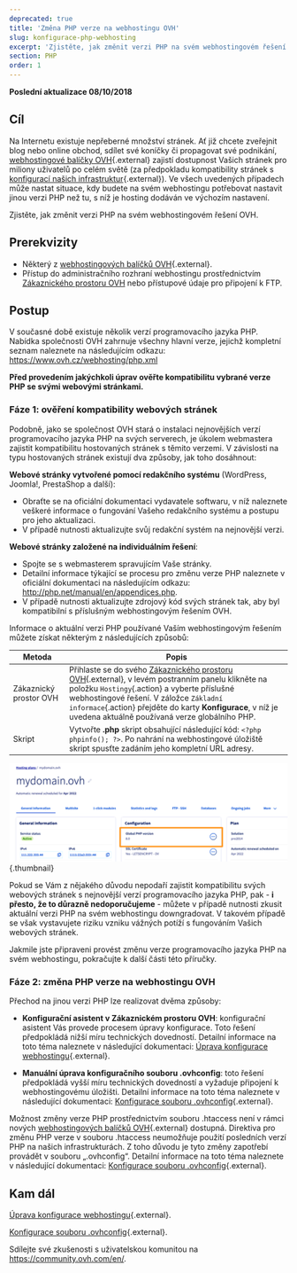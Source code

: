 ```yaml
---
deprecated: true
title: 'Změna PHP verze na webhostingu OVH'
slug: konfigurace-php-webhosting
excerpt: 'Zjistěte, jak změnit verzi PHP na svém webhostingovém řešení'
section: PHP
order: 1
---
```


**Poslední aktualizace 08/10/2018**

## Cíl

Na Internetu existuje nepřeberné množství stránek. Ať již chcete zveřejnit blog nebo online obchod, sdílet své koníčky či propagovat své podnikání, [webhostingové balíčky OVH](https://www.ovh.cz/webhosting/){.external} zajistí dostupnost Vašich stránek pro miliony uživatelů po celém světě (za předpokladu kompatibility stránek s [konfigurací našich infrastruktur](https://cluster028.hosting.ovh.net/infos/){.external}). Ve všech uvedených případech může nastat situace, kdy budete na svém webhostingu potřebovat nastavit jinou verzi PHP než tu, s níž je hosting dodáván ve výchozím nastavení.

Zjistěte, jak změnit verzi PHP na svém webhostingovém řešení OVH.

## Prerekvizity

- Některý z [webhostingových balíčků OVH](https://www.ovh.cz/webhosting/){.external}.
- Přístup do administračního rozhraní webhostingu prostřednictvím [Zákaznického prostoru OVH](https://www.ovh.com/auth/?action=gotomanager&from=https://www.ovh.ie/&ovhSubsidiary=ie) nebo přístupové údaje pro připojení k FTP. 

## Postup

V současné době existuje několik verzí programovacího jazyka PHP.  Nabídka společnosti OVH zahrnuje všechny hlavní verze, jejichž kompletní seznam naleznete na následujícím odkazu: <https://www.ovh.cz/webhosting/php.xml> 

**Před provedením jakýchkoli úprav ověřte kompatibilitu vybrané verze PHP se svými webovými stránkami.**

### Fáze 1: ověření kompatibility webových stránek

Podobně, jako se společnost OVH stará o instalaci nejnovějších verzí programovacího jazyka PHP na svých serverech, je úkolem webmastera zajistit kompatibilitu hostovaných stránek s těmito verzemi. V závislosti na typu hostovaných stránek existují dva způsoby, jak toho dosáhnout:

**Webové stránky vytvořené pomocí redakčního systému** (WordPress, Joomla!, PrestaShop a další):

- Obraťte se na oficiální dokumentaci vydavatele softwaru, v níž naleznete veškeré informace o fungování Vašeho redakčního systému a postupu pro jeho aktualizaci. 
- V případě nutnosti aktualizujte svůj redakční systém na nejnovější verzi.

**Webové stránky založené na individuálním řešení**: 

- Spojte se s webmasterem spravujícím Vaše stránky.
- Detailní informace týkající se procesu pro změnu verze PHP naleznete v oficiální dokumentaci na následujícím odkazu: <http://php.net/manual/en/appendices.php>.
- V případě nutnosti aktualizujte zdrojový kód svých stránek tak, aby byl kompatibilní s příslušným webhostingovým řešením OVH.

Informace o aktuální verzi PHP používané Vaším webhostingovým řešením můžete získat některým z následujících způsobů: 

|Metoda|Popis|
|---|---|
|Zákaznický prostor OVH|Přihlaste se do svého [Zákaznického prostoru OVH](https://www.ovh.com/auth/?action=gotomanager&from=https://www.ovh.ie/&ovhSubsidiary=ie){.external}, v levém postranním panelu klikněte na položku `Hostingy`{.action} a vyberte příslušné webhostingové řešení. V záložce `Základní informace`{.action} přejděte do karty **Konfigurace**, v níž je uvedena aktuálně používaná verze globálního PHP. |
|Skript|Vytvořte **.php** skript obsahující následující kód: `<?php phpinfo(); ?>`. Po nahrání na webhostingové úložiště skript spusťte zadáním jeho kompletní URL adresy.|

![phpversion](images/change-php-version-step1.png){.thumbnail}

Pokud se Vám z nějakého důvodu nepodaří zajistit kompatibilitu svých webových stránek s nejnovější verzí programovacího jazyka PHP, pak - **i přesto, že to důrazně nedoporučujeme** - můžete v případě nutnosti zkusit aktuální verzi PHP na svém webhostingu downgradovat. V takovém případě se však vystavujete riziku vzniku vážných potíží s fungováním Vašich webových stránek.  

Jakmile jste připraveni provést změnu verze programovacího jazyka PHP na svém webhostingu, pokračujte k další části této příručky.

### Fáze 2: změna PHP verze na webhostingu OVH

Přechod na jinou verzi PHP lze realizovat dvěma způsoby:

- **Konfigurační asistent v Zákaznickém prostoru OVH**: konfigurační asistent Vás provede procesem úpravy konfigurace. Toto řešení předpokládá nižší míru technických dovedností. Detailní informace na toto téma naleznete v následující dokumentaci: [Úprava konfigurace webhostingu](https://docs.ovh.com/cz/cs/hosting/modifikace-os-webhosting/){.external}.

- **Manuální úprava konfiguračního souboru .ovhconfig**: toto řešení předpokládá vyšší míru technických dovedností a vyžaduje připojení k webhostingovému úložišti. Detailní informace na toto téma naleznete v následující dokumentaci: [Konfigurace souboru .ovhconfig](https://docs.ovh.com/cz/cs/hosting/konfigurace-souboru-ovhconfig/){.external}.

Možnost změny verze PHP prostřednictvím souboru .htaccess není v rámci nových [webhostingových balíčků OVH](https://www.ovh.cz/webhosting/){.external} dostupná. Direktiva pro změnu PHP verze v souboru .htaccess neumožňuje použití posledních verzí PHP na našich infrastrukturách. Z toho důvodu je tyto změny zapotřebí provádět v souboru „.ovhconfig“. Detailní informace na toto téma naleznete v následující dokumentaci: [Konfigurace souboru .ovhconfig](https://docs.ovh.com/cz/cs/hosting/konfigurace-souboru-ovhconfig/){.external}.

## Kam dál

[Úprava konfigurace webhostingu](https://docs.ovh.com/cz/cs/hosting/modifikace-os-webhosting/){.external}.

[Konfigurace souboru .ovhconfig](https://docs.ovh.com/cz/cs/hosting/konfigurace-souboru-ovhconfig/){.external}.

Sdílejte své zkušenosti s uživatelskou komunitou na <https://community.ovh.com/en/>.